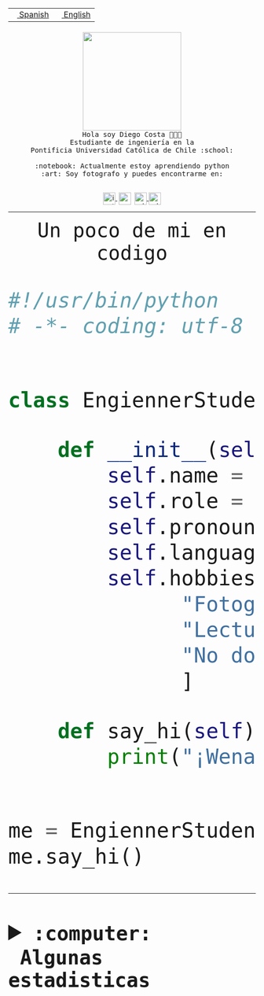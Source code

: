 <table border="0"  align="right">
 <tr><td><a href="README.md"><img src="https://upload.wikimedia.org/wikipedia/commons/thumb/8/89/Bandera_de_Espa%C3%B1a.svg/1200px-Bandera_de_Espa%C3%B1a.svg.png" height="10"> Spanish</a></td>
 <td><a href="README.en.md"><img src="https://upload.wikimedia.org/wikipedia/commons/a/a4/Flag_of_the_United_States.svg" height="10"> English</a></td></tr>
</table><br><br><br>


<p align="center">
  <img src="https://github.com/diegocostares/diegocostares/blob/main/Images/aaa2.gif?raw=true" height="200px" weight="200px">
  <br><samp>
    Hola soy Diego Costa 👨🏻‍💻<br>
    Estudiante de ingeniería en la <br>
    Pontificia Universidad Católica de Chile :school:<br>
  <br>
    :notebook: Actualmente estoy aprendiendo python <br>
    :art: Soy fotografo y puedes encontrarme en: <br>
  <br></samp>
  
</p>

<p align="center">
   <a href="https://instagram.com/diegocosta_no" target="blank">
    <img 
    align="center" src="https://cdn.jsdelivr.net/npm/simple-icons@3.0.1/icons/instagram.svg" alt="instagram" height="25px" width="25px" />
  </a>
  <a style="border: 3px solid; color: white;"href="https://t.me/diegocosta_no" target="blank">
  <img
  align="center" alt="Telegram" width="25px" src="https://icons-for-free.com/iconfiles/png/512/Telegram-1324888767380505522.png" />
</a>
<a href="https://api.whatsapp.com/send?phone=56971897835&text=Hola!" target="blank">
  <img
  align="center" alt="wtsp" width="25px" src="https://img.icons8.com/pastel-glyph/2x/whatsapp--v2.png" />
</a>
<a href="https://www.linkedin.com/in/diego-costa-786249213/" target="blank">
  <img
  align="center" alt="wtsp" width="25px" src="https://img.icons8.com/metro/452/linkedin.png" />
</a>

  </a>
</p>

---


<p align="center"><font size="25"><samp>Un poco de mi en codigo</samp></front></p>


```python
#!/usr/bin/python
# -*- coding: utf-8 -*-


class EngiennerStudent:

    def __init__(self):
        self.name = "Diego Costa"
        self.role = "Estudiante"
        self.pronouns = "he/him"
        self.language_spoken = ["es_CL", "en_US"]
        self.hobbies = [
              "Fotografia",
              "Lectura",
              "No dormir",
              ]

    def say_hi(self):
        print("¡Wena mundo!")


me = EngiennerStudent()
me.say_hi()
```
---
<details>
  <summary><b><samp>:computer: &nbsp;Algunas estadisticas</samp></b></summary>
  <br/></p>

<!--START_SECTION:waka-->
![Code Time](http://img.shields.io/badge/Code%20Time-1%2C022%20hrs%2044%20mins-blue)

**Soy nocturno 🦉** 

```text
🌞 Mañana                 27 commits          ░░░░░░░░░░░░░░░░░░░░░░░░░   00.91 % 
🌆 Día                    923 commits         ████████░░░░░░░░░░░░░░░░░   31.05 % 
🌃 Tarde                  1298 commits        ███████████░░░░░░░░░░░░░░   43.66 % 
🌙 Noche                  725 commits         ██████░░░░░░░░░░░░░░░░░░░   24.39 % 
```
📅 **Soy más productivo los Martes** 

```text
Lunes                    469 commits         ████░░░░░░░░░░░░░░░░░░░░░   15.78 % 
Martes                   574 commits         █████░░░░░░░░░░░░░░░░░░░░   19.31 % 
Miércoles                393 commits         ███░░░░░░░░░░░░░░░░░░░░░░   13.22 % 
Jueves                   448 commits         ████░░░░░░░░░░░░░░░░░░░░░   15.07 % 
Viernes                  425 commits         ████░░░░░░░░░░░░░░░░░░░░░   14.30 % 
Sábado                   237 commits         ██░░░░░░░░░░░░░░░░░░░░░░░   07.97 % 
Domingo                  427 commits         ████░░░░░░░░░░░░░░░░░░░░░   14.36 % 
```


📊 **Esta semana me dediqué a** 

```text
🐱‍💻 Proyectos: 
arqui-t3                 15 hrs 33 mins      █████████████░░░░░░░░░░░░   50.74 % 
2023-1-S4-Grupo2-Scraper 5 hrs 18 mins       ████░░░░░░░░░░░░░░░░░░░░░   17.30 % 
2023-1-S4-Grupo2-IA      5 hrs 14 mins       ████░░░░░░░░░░░░░░░░░░░░░   17.09 % 
Index-capstone           1 hr 24 mins        █░░░░░░░░░░░░░░░░░░░░░░░░   04.60 % 
2023-1-S4-Grupo2-Backend 1 hr 16 mins        █░░░░░░░░░░░░░░░░░░░░░░░░   04.13 % 
```


 Last Updated on 07/06/2023 04:22:26 UTC
<!--END_SECTION:waka-->
  
  

<p align="center"> <img src="https://github-readme-stats.vercel.app/api?username=diegocostares&show_icons=true&theme=ayu-mirage" alt="abhisheknaiidu" /></p>
 
</details>
